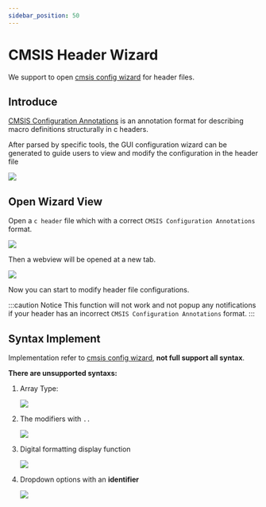 ```yaml
---
sidebar_position: 50
---
```


# CMSIS Header Wizard

We support to open [cmsis config wizard](https://open-cmsis-pack.github.io/Open-CMSIS-Pack-Spec/main/html/configWizard.html) for header files.

## Introduce

[CMSIS Configuration Annotations](https://open-cmsis-pack.github.io/Open-CMSIS-Pack-Spec/main/html/configWizard.html) is an annotation format for describing macro definitions structurally in c headers.

After parsed by specific tools, the GUI configuration wizard can be generated to guide users to view and modify the configuration in the header file

![](/docs_img/cmsis_wizard_keil.png)

## Open Wizard View

Open a `c header` file which with a correct `CMSIS Configuration Annotations` format.

![](/docs_img/cmsis_cfg_wizard_btn.png)

Then a webview will be opened at a new tab.

![](/docs_img/cmsis_cfg_wizard_preview.png)

Now you can start to modify header file configurations.

:::caution Notice
This function will not work and not popup any notifications if your header has an incorrect `CMSIS Configuration Annotations` format.
:::

## Syntax Implement

Implementation refer to [cmsis config wizard](https://open-cmsis-pack.github.io/Open-CMSIS-Pack-Spec/main/html/configWizard.html), **not full support all syntax**.

**There are unsupported syntaxs:**

1. Array Type:
   
   ![](/docs_img/no_imp_cmsis_syntaxs/array.png)

2. The modifiers with `..` 

   ![](/docs_img/no_imp_cmsis_syntaxs/modifier.png)

3. Digital formatting display function

   ![](/docs_img/no_imp_cmsis_syntaxs/format.png)

4. Dropdown options with an **identifier**

   ![](/docs_img/no_imp_cmsis_syntaxs/o_identifier.png)
